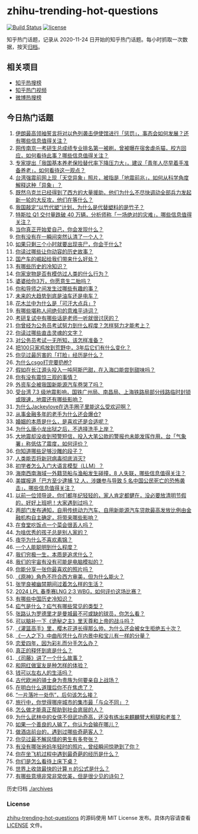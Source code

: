 # zhihu-trending-hot-questions

[![Build Status](https://github.com/justjavac/zhihu-trending-hot-questions/workflows/ci/badge.svg?branch=master)](https://github.com/justjavac/zhihu-trending-hot-questions/actions)
[![license](https://img.shields.io/github/license/justjavac/zhihu-trending-hot-questions)](https://github.com/justjavac/zhihu-trending-hot-questions/blob/master/LICENSE)

知乎热门话题，记录从 2020-11-24
日开始的知乎热门话题。每小时抓取一次数据，按天[归档](./archives)。

## 相关项目

- [知乎热搜榜](https://github.com/justjavac/zhihu-trending-top-search)
- [知乎热门视频](https://github.com/justjavac/zhihu-trending-hot-video)
- [微博热搜榜](https://github.com/justjavac/weibo-trending-hot-search)

## 今日热门话题

<!-- BEGIN -->
<!-- 最后更新时间 Thu Apr 04 2024 02:18:32 GMT+0800 (China Standard Time) -->

1. [伊朗最高领袖誓言将对以色列袭击伊使馆进行「惩罚」，事态会如何发展？还有哪些信息值得关注？](https://www.zhihu.com/question/651434260)
1. [网传南京一考研生总成绩专业排名第一被刷，曾被曝在宿舍虐杀猫，校方回应，如何看待此事？哪些信息值得关注？](https://www.zhihu.com/question/651493066)
1. [专家提出「我国基本养老保险替代率下降压力大」，建议「青年人尽早着手准备养老」，如何看待这一观点？](https://www.zhihu.com/question/651486362)
1. [台湾强震前网上现「天空异象」照片，被指是「地震前兆」，如何从科学角度解释这种「异象」？](https://www.zhihu.com/question/651516653)
1. [既然乌克兰已经得到了西方的大量援助，他们为什么不尽快调动全部兵力发起新一轮的大反攻，他们在等什么？](https://www.zhihu.com/question/651229454)
1. [我国敲定“以竹代塑”计划，为什么是代替塑料的是竹子？](https://www.zhihu.com/question/637458997)
1. [特斯拉 Q1 交付量跌破 40 万辆，分析师称「一场绝对的灾难」，哪些信息值得关注？](https://www.zhihu.com/question/651489990)
1. [当你真正开始爱自己，你会发现什么？](https://www.zhihu.com/question/608467041)
1. [你有没有在一瞬间突然认清了一个人？](https://www.zhihu.com/question/322856732)
1. [如果只剩三个小时就要出现丧尸，你会干什么?](https://www.zhihu.com/question/370509834)
1. [你读过哪些让你动容的历史故事？](https://www.zhihu.com/question/59151423)
1. [国产车的崛起给我们带来什么好处？](https://www.zhihu.com/question/620117759)
1. [有哪些历史的冷知识？](https://www.zhihu.com/question/305338329)
1. [你家宠物是否有模仿过人类的什么行为？](https://www.zhihu.com/question/646471612)
1. [婆婆给你3万，你愿意生二胎吗？](https://www.zhihu.com/question/651287494)
1. [你和导师之间发生过哪些有趣的事？](https://www.zhihu.com/question/263824222)
1. [未来的大趋势到底是油车还是电车？](https://www.zhihu.com/question/620118718)
1. [花木兰中为什么是「可汗大点兵」?](https://www.zhihu.com/question/34676547)
1. [有哪些堪称人间绝句的意难平诗词？](https://www.zhihu.com/question/649966114)
1. [考研复试中有哪些话是老师一听就很讨厌的？](https://www.zhihu.com/question/315291891)
1. [你曾经为公务员考试努力到什么程度？怎样努力才能考上？](https://www.zhihu.com/question/63350365)
1. [你读过哪些直击灵魂的文字？](https://www.zhihu.com/question/623411870)
1. [对公务员考试一无所知，该怎样准备？](https://www.zhihu.com/question/379454422)
1. [把100只家鸡放到荒野中，3年后它们有什么变化？](https://www.zhihu.com/question/434124471)
1. [你见过最厉害的「打脸」经历是什么？](https://www.zhihu.com/question/473217817)
1. [为什么csgo打完要扔枪?](https://www.zhihu.com/question/66082181)
1. [假如在长江源头投入一吨阿斯巴甜，在入海口能尝到甜味吗？](https://www.zhihu.com/question/650562078)
1. [你有没有震惊三观的事情？](https://www.zhihu.com/question/625527702)
1. [外资车企被我国新能源汽车卷哭了吗？](https://www.zhihu.com/question/639536083)
1. [受台湾 7.3 级地震影响，国铁广州局、南昌局、上海铁路局部分线路临时封锁或限速，地震还有哪些影响？](https://www.zhihu.com/question/651439061)
1. [为什么Jackeylove在选手圈子里能这么受欢迎啊？](https://www.zhihu.com/question/640695537)
1. [从事金融多年的老手为什么还会爆仓?](https://www.zhihu.com/question/36268848)
1. [婚姻的本质是什么，是喜欢还是合适呢？](https://www.zhihu.com/question/644150770)
1. [为什么唐小龙出狱之后，不选择洗手上岸？](https://www.zhihu.com/question/584383155)
1. [大地震却没收到预警短信，投入大笔公款的警报也未能发挥作用，台「气象署」称低估了震度，如何评价？](https://www.zhihu.com/question/651489943)
1. [你知道哪些足够沙雕的段子？](https://www.zhihu.com/question/329382131)
1. [人类能否将新冠病毒彻底消灭?](https://www.zhihu.com/question/645492495)
1. [初学者怎么入门大语言模型（LLM）？](https://www.zhihu.com/question/644285055)
1. [海南西南海域一外籍货船与渔船发生碰撞，8 人失联，哪些信息值得关注？](https://www.zhihu.com/question/651538044)
1. [美媒报道「巴方至少逮捕 12 人，涉嫌参与导致 5 名中国公民死亡的恐怖袭击」，哪些信息值得关注？](https://www.zhihu.com/question/651405414)
1. [以前一位领导说，你们都年纪轻轻的，家人肯定都健在，没必要放清明节假的，好好上班吧！大家遇到过吗？](https://www.zhihu.com/question/651445658)
1. [两部门发布通知，自用传统动力汽车、自用新能源汽车贷款最高发放比例由金融机构自主确定，将带来哪些影响？](https://www.zhihu.com/question/651492597)
1. [在食堂吃饭点一个菜会很丢人吗？](https://www.zhihu.com/question/323557065)
1. [为啥优秀的孩子总是别人家的？](https://www.zhihu.com/question/645385110)
1. [夜华为什么不喜欢素锦？](https://www.zhihu.com/question/55772258)
1. [一个人能聪明到什么程度？](https://www.zhihu.com/question/31219081)
1. [我们穷极一生，本质是追求什么？](https://www.zhihu.com/question/638481226)
1. [我们的宇宙有没有可能是电脑模拟的？](https://www.zhihu.com/question/396569199)
1. [你能分享一张你最喜欢的照片吗？](https://www.zhihu.com/question/617492839)
1. [《原神》角色不符合西方审美，但为什么能火？](https://www.zhihu.com/question/507131306)
1. [张学良被幽禁期间过着怎么样的生活？](https://www.zhihu.com/question/651395753)
1. [2024 LPL 春季赛LNG 2:3 WBG，如何评价这场比赛？](https://www.zhihu.com/question/651496256)
1. [有哪些中国历史冷知识？](https://www.zhihu.com/question/61291160)
1. [疝气是什么？疝气有哪些常见的类型？](https://www.zhihu.com/question/651293277)
1. [张路认为罗德里才是曼城最不可或缺的球员，你怎么看？](https://www.zhihu.com/question/651443672)
1. [可以脑补一下《诡秘之主》里天尊和上帝的战斗吗？](https://www.zhihu.com/question/483928766)
1. [《灌篮高手》里，樱木花道长得那么帅，为什么还会被女生拒绝五十次？](https://www.zhihu.com/question/508265338)
1. [《一人之下》中曲彤凭什么在内景中和宝儿有一样的分量？](https://www.zhihu.com/question/477548444)
1. [恋爱四年，因为彩礼而分手怎么办？](https://www.zhihu.com/question/647010180)
1. [真正的释怀到底是什么？](https://www.zhihu.com/question/625989866)
1. [《司藤》讲了一个什么故事？](https://www.zhihu.com/question/448967132)
1. [和网红做室友是种怎样的体验？](https://www.zhihu.com/question/35834078)
1. [钱可以左右人的生活吗？](https://www.zhihu.com/question/610031701)
1. [古代欧洲的骑士身为贵族为何要亲自上战场？](https://www.zhihu.com/question/394414866)
1. [在明白什么道理后你不在焦虑了？](https://www.zhihu.com/question/629658395)
1. [“一片落叶一处伤”，后句该怎么接？](https://www.zhihu.com/question/651351963)
1. [旅行中，你觉得哪座城市的集市最「与众不同」？](https://www.zhihu.com/question/648669807)
1. [怎么做才能真正帮助到社会底层的人？](https://www.zhihu.com/question/49223217)
1. [为什么武林中的女侠不但武功奇高，还没有练出来麒麟臂大粗腿和老茧？](https://www.zhihu.com/question/278326506)
1. [如果一个善良的人输了，你认为会输在哪儿？](https://www.zhihu.com/question/644589736)
1. [做酒店前台的，遇到过哪些奇葩客人？](https://www.zhihu.com/question/266247465)
1. [你见过最不解风情的男生有多夸张？](https://www.zhihu.com/question/281968001)
1. [有没有哪张爸妈年轻时的照片，曾经瞬间惊艳到了你？](https://www.zhihu.com/question/24091956)
1. [你在坐飞机过程中遇到最奇葩的经历是什么？](https://www.zhihu.com/question/36226425)
1. [你们是怎么看待上床下桌？](https://www.zhihu.com/question/61187448)
1. [世界上收敛最快的计算 π 的公式是什么？](https://www.zhihu.com/question/318010986)
1. [有哪些意境非常非常优美，但是很少见的诗句？](https://www.zhihu.com/question/651277383)

<!-- END -->

历史归档 [./archives](./archives)

### License

[zhihu-trending-hot-questions](https://github.com/justjavac/zhihu-trending-hot-questions)
的源码使用 MIT License 发布。具体内容请查看 [LICENSE](./LICENSE) 文件。
